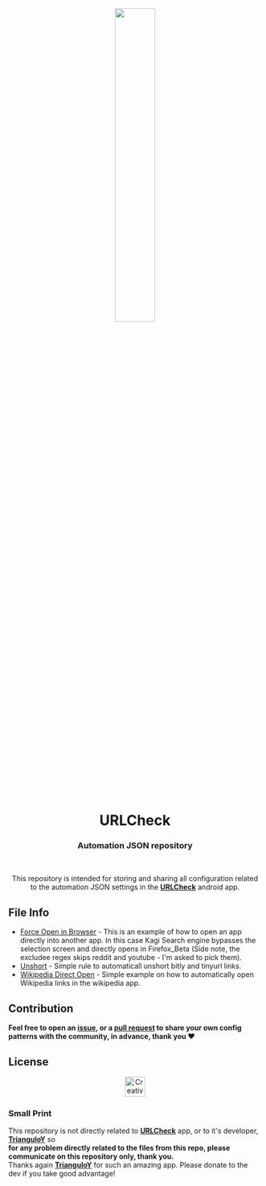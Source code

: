 <!-- ---------- Header ---------- -->
<div align="center">

<img src="https://user-images.githubusercontent.com/36798218/196714411-4683c05e-ebaa-43a0-a08f-d41f8e00a087.png" width=40%>
<!-- Original image from https://korben.info/app/uploads/2020/09/korben20200417144706-524.jpg -->

# URLCheck
### Automation JSON repository
</div>

<br>
<!-- ---------- Description ---------- -->
<div align="center">

This repository is intended for storing and sharing all configuration related  
to the automation JSON settings in the [**URLCheck**](https://github.com/TrianguloY/UrlChecker) android app.

</div>

## File Info
- [Force Open in Browser](https://github.com/twizzlebizzle/urlChecker-automation-config/blob/main/Force%20Open%20in%20Browser%20(referrer).json) - This is an example of how to open an app directly into another app.  In this case Kagi Search engine bypasses the selection screen and directly opens in Firefox_Beta (Side note, the excludee regex skips reddit and youtube - I'm asked to pick them).  
- [Unshort](https://github.com/twizzlebizzle/urlChecker-automation-config/blob/main/Unshort.json) - Simple rule to automaticall unshort bitly and tinyurl links.  
- [Wikipedia Direct Open](https://github.com/twizzlebizzle/urlChecker-automation-config/blob/main/Wikipedia_Open.json) - Simple example on how to automatically open Wikipedia links in the wikipedia app.  


<!-- ---------- Contribution ---------- -->
## Contribution

**Feel free to open an [**issue**](https://github.com/twizzlebizzle/urlChecker-automation-config/issues/new), or a [**pull request**](https://help.github.com/articles/about-pull-requests/) to share your own config patterns with the community, in advance, thank you :heart:**

<!-- ---------- License ---------- -->

## License

<div align="center">

[<img src="https://mirrors.creativecommons.org/presskit/buttons/88x31/png/by.png"
alt="Creative Commons Attribution 4.0 International"
height="40">](http://creativecommons.org/licenses/by/4.0/)

</div>

<!-- ---------- Small Print ---------- -->
### Small Print

This repository is not directly related to [**URLCheck**](https://github.com/TrianguloY/UrlChecker) app, or to it's developer, [**TrianguloY**](https://github.com/TrianguloY) so \
**for any problem directly related to the files from this repo, please communicate on this repository only, thank you.**   
Thanks again [**TrianguloY**](https://github.com/TrianguloY)  for such an amazing app.  Please donate to the dev if you take good advantage!
